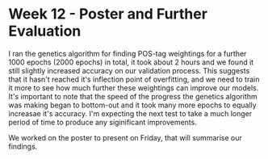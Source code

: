 
# Week 12 - Poster and Further Evaluation

I ran the genetics algorithm for finding POS-tag weightings for a further 1000 epochs (2000 epochs) in total, it took about 2 hours and we found it still slightly increased accuracy on our validation process. This suggests that it hasn't reached it's inflection point of overfitting, and we need to train it more to see how much further these weightings can improve our models. It's important to note that the speed of the progress the genetics algorithm was making began to bottom-out and it took many more epochs to equally increasae it's accuracy. I'm expecting the next test to take a much longer period of time to produce any siginificant improvements.

We worked on the poster to present on Friday, that will summarise our findings. 
